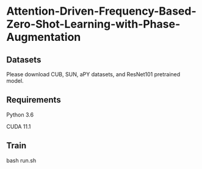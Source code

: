 # Attention-Driven-Frequency-Based-Zero-Shot-Learning-with-Phase-Augmentation

## Datasets
Please download CUB, SUN, aPY datasets, and ResNet101 pretrained model.


## Requirements
Python 3.6

CUDA 11.1

## Train
bash run.sh
